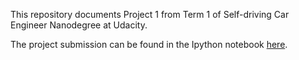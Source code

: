 This repository documents Project 1 from Term 1 of Self-driving Car Engineer Nanodegree at Udacity.

The project submission can be found in the Ipython notebook [here](test.ipynb).
